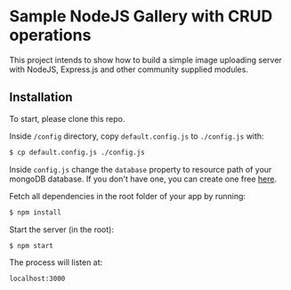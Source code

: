 # Sample NodeJS Gallery with CRUD operations

This project intends to show how to build a simple image uploading server with NodeJS, Express.js and other community supplied modules.

## Installation

To start, please clone this repo.

Inside `/config` directory, copy `default.config.js` to  `./config.js` with:

```sh
$ cp default.config.js ./config.js
```

Inside `config.js` change the `database` property  to resource path of your mongoDB database. If you don't have one, you can create one free [here](https://mlab.com/).

Fetch all dependencies in the root folder of your app by running:

```sh
$ npm install
```
Start the server (in the root):
```sh
$ npm start
```
The process will listen at:
```sh
localhost:3000
```